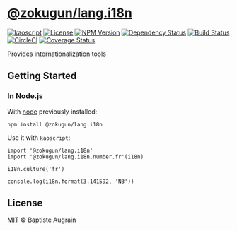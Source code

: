 [@zokugun/lang.i18n](https://github.com/ZokugunKS/lang.i18n)
==========================================================================

[![kaoscript](https://img.shields.io/badge/language-kaoscript-orange.svg)](https://github.com/kaoscript/kaoscript)
[![License](https://img.shields.io/badge/license-MIT-blue.svg)](./LICENSE)
[![NPM Version](https://img.shields.io/npm/v/@zokugun/lang.i18n.svg?colorB=green)](https://www.npmjs.com/package/@zokugun/lang.i18n)
[![Dependency Status](https://badges.depfu.com/badges/75bfc2de208bfb5854ca2d3cc61330a7/overview.svg)](https://depfu.com/github/ZokugunKS/lang.i18n)
[![Build Status](https://travis-ci.org/ZokugunKS/lang.i18n.svg?branch=master)](https://travis-ci.org/ZokugunKS/lang.i18n)
[![CircleCI](https://circleci.com/gh/ZokugunKS/lang.i18n/tree/master.svg?style=shield)](https://circleci.com/gh/ZokugunKS/lang.i18n/tree/master)
[![Coverage Status](https://img.shields.io/coveralls/ZokugunKS/lang.i18n/master.svg)](https://coveralls.io/github/ZokugunKS/lang.i18n)

Provides internationalization tools

Getting Started
---------------

### In Node.js

With [node](http://nodejs.org) previously installed:

	npm install @zokugun/lang.i18n

Use it with `kaoscript`:

```kaoscript
import '@zokugun/lang.i18n'
import '@zokugun/lang.i18n.number.fr'(i18n)

i18n.culture('fr')

console.log(i18n.format(3.141592, 'N3'))
```

License
-------

[MIT](http://www.opensource.org/licenses/mit-license.php) &copy; Baptiste Augrain